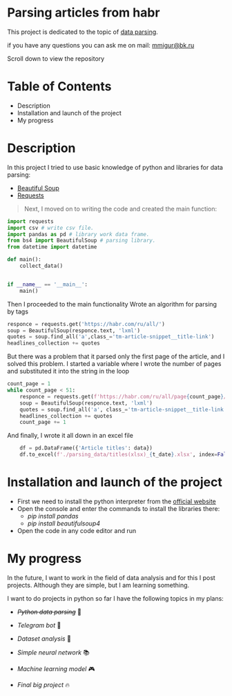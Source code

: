 # Parsing articles from habr
This project is dedicated to the topic of [data parsing](https://oxylabs.io/blog/what-is-data-parser).

if you have any questions you can ask me on mail: mmigur@bk.ru

Scroll down to view the repository

# Table of Contents
* Description
* Installation and launch of the project
* My progress

# Description
In this project I tried to use basic knowledge of python and libraries for data parsing:
* [Beautiful Soup](https://pypi.org/project/beautifulsoup4/)
* [Requests](https://python-scripts.com/requests)

>Next, I moved on to writing the code and created the main function:
```python
import requests
import csv # write csv file.
import pandas as pd # library work data frame.
from bs4 import BeautifulSoup # parsing library.
from datetime import datetime

def main():
    collect_data()


if __name__ == '__main__': 
    main()
```

Then I proceeded to the main functionality
Wrote an algorithm for parsing by tags

```python
responce = requests.get('https://habr.com/ru/all/')
soup = BeautifulSoup(responce.text, 'lxml')
quotes = soup.find_all('a',class_='tm-article-snippet__title-link')
headlines_collection += quotes
```

But there was a problem that it parsed only the first page of the article, and I solved this problem. I started a variable where I wrote the number of pages and substituted it into the string in the loop

```python
count_page = 1
while count_page < 51:
    responce = requests.get(f'https://habr.com/ru/all/page{count_page}/')
    soup = BeautifulSoup(responce.text, 'lxml')
    quotes = soup.find_all('a', class_='tm-article-snippet__title-link')
    headlines_collection += quotes
    count_page += 1
```
And finally, I wrote it all down in an excel file
```python
    df = pd.DataFrame({'Аrticle titles': data})
    df.to_excel(f'./parsing_data/titles(xlsx)_{t_date}.xlsx', index=False)
```
# Installation and launch of the project 
* First we need to install the python interpreter from the [official website](https://www.python.org/downloads/)
* Open the console and enter the commands to install the libraries there:
  * *pip install pandas*
  * *pip install beautifulsoup4*
* Open the code in any code editor and run

# My progress

In the future, I want to work in the field of data analysis and for this I post projects. Although they are simple, but I am learning something.

I want to do projects in python so far I have the following topics in my plans:

* *~~Python data parsing~~* :shit:

* *Telegram bot* :space_invader:

* *Dataset analysis* :floppy_disk:

* *Simple neural network* :books:

* *Machine learning model* :video_game:

* *Final big project* :fire:
